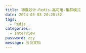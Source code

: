 ```yaml
---
title: 锦囊妙计-Redis-高可用-集群模式
date: 2024-05-03 20:28:52
tags: 
  - Redis 
categories: 
  - Interview
password: zzy   
message: 会员文档
---
```

